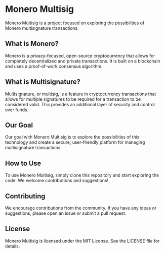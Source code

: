 # Monero Multisig
Monero Multisig is a project focused on exploring the possibilities of Monero multisignature transactions.

## What is Monero?
Monero is a privacy-focused, open-source cryptocurrency that allows for completely decentralized and private transactions. It is built on a blockchain and uses a proof-of-work consensus algorithm.

## What is Multisignature?
Multisignature, or multisig, is a feature in cryptocurrency transactions that allows for multiple signatures to be required for a transaction to be considered valid. This provides an additional layer of security and control over funds.

## Our Goal
Our goal with Monero Multisig is to explore the possibilities of this technology and create a secure, user-friendly platform for managing multisignature transactions.

## How to Use
To use Monero Multisig, simply clone this repository and start exploring the code. We welcome contributions and suggestions!

## Contributing
We encourage contributions from the community. If you have any ideas or suggestions, please open an issue or submit a pull request.

## License
Monero Multisig is licensed under the MIT License. See the LICENSE file for details.
